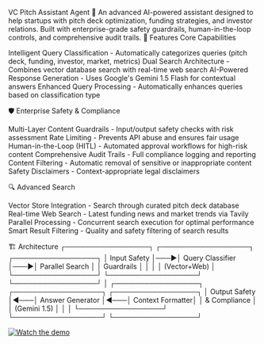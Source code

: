 VC Pitch Assistant Agent 🚀
An advanced AI-powered assistant designed to help startups with pitch deck optimization, funding strategies, and investor relations. Built with enterprise-grade safety guardrails, human-in-the-loop controls, and comprehensive audit trails.
🌟 Features
Core Capabilities

Intelligent Query Classification - Automatically categorizes queries (pitch deck, funding, investor, market, metrics)
Dual Search Architecture - Combines vector database search with real-time web search
AI-Powered Response Generation - Uses Google's Gemini 1.5 Flash for contextual answers
Enhanced Query Processing - Automatically enhances queries based on classification type

🛡️ Enterprise Safety & Compliance

Multi-Layer Content Guardrails - Input/output safety checks with risk assessment
Rate Limiting - Prevents API abuse and ensures fair usage
Human-in-the-Loop (HITL) - Automated approval workflows for high-risk content
Comprehensive Audit Trails - Full compliance logging and reporting
Content Filtering - Automatic removal of sensitive or inappropriate content
Safety Disclaimers - Context-appropriate legal disclaimers

🔍 Advanced Search

Vector Store Integration - Search through curated pitch deck database
Real-time Web Search - Latest funding news and market trends via Tavily
Parallel Processing - Concurrent search execution for optimal performance
Smart Result Filtering - Quality and safety filtering of search results

🏗️ Architecture
┌─────────────────┐    ┌──────────────────┐    ┌─────────────────┐
│   Input Safety  │───▶│ Query Classifier │───▶│ Parallel Search │
│   Guardrails    │    │                  │    │   (Vector+Web)  │
└─────────────────┘    └──────────────────┘    └─────────────────┘
                                                         │
┌─────────────────┐    ┌──────────────────┐    ┌─────────────────┐
│  Output Safety  │◀───│ Answer Generator │◀───│ Context Formatter│
│   & Compliance  │    │   (Gemini 1.5)   │    │                 │
└─────────────────┘    └──────────────────┘    └─────────────────┘

[![Watch the demo](https://img.youtube.com/vi/EjfjBr645Jc/0.jpg)](https://www.youtube.com/watch?v=EjfjBr645Jc)
